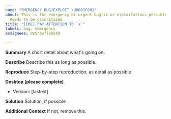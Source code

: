 ```yaml
---
name: "EMERGENCY BUG/EXPLOIT \U0001F691️"
about: This is for emergency or urgent bugfix or exploitations possible that really
  needs to be prioritized
title: "[EME] PAY ATTENTION TO `x`"
labels: bug, emergency
assignees: 0xSnowflakeXD

---
```


**Summary**
A short detail about what's going on.

**Describe**
Describe this as long as possible.

**Reproduce**
Step-by-step reproduction, as detail as possible

**Desktop (please complete)**
- Version: [lastest]

**Solution**
Solution, if possible

**Additional Context**
If not, remove this.
